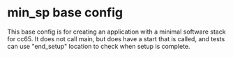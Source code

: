 # min_sp base config

This base config is for creating an application with a minimal software stack for cc65.
It does not call main, but does have a start that is called, and tests can use "end_setup"
location to check when setup is complete.
